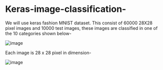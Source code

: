 # Keras-image-classification-
We will use keras fashion MNIST dataset. This consist of 60000 28X28 pixel images and 10000 test images, these images are classified in one of the 10 categories shown below-

![image](https://github.com/patilabhi20/Keras-image-classification-/assets/157373320/7d1e2a60-fbb1-412a-b65d-8edf9a36e149)

Each image is 28 x 28 pixel in dimension-

![image](https://github.com/patilabhi20/Keras-image-classification-/assets/157373320/e7304cae-0d15-4026-bfa3-0d41ae5e6802)

